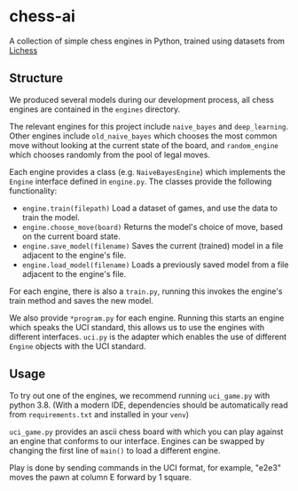 # chess-ai

A collection of simple chess engines in Python,
trained using datasets from [Lichess](https://database.lichess.org/)

## Structure

We produced several models during our development process,
all chess engines are contained in the `engines` directory.

The relevant engines for this project include `naive_bayes` and `deep_learning`.
Other engines include `old_naive_bayes` which chooses the most common move without looking
at the current state of the board,
and `random_engine` which chooses randomly from the pool of legal moves.

Each engine provides a class (e.g. `NaiveBayesEngine`) which implements the `Engine` interface 
defined in `engine.py`. The classes provide the following functionality:
* `engine.train(filepath)` Load a dataset of games,
  and use the data to train the model.
* `engine.choose_move(board)` Returns the model's choice of move, 
  based on the current board state. 
* `engine.save_model(filename)` Saves the current (trained) model in a file 
  adjacent to the engine's file.
* `engine.load_model(filename)` Loads a previously saved model from a file
  adjacent to the engine's file.

For each engine, there is also a `train.py`, running this 
invokes the engine's train method and saves the new model.

We also provide `*program.py` for each engine.
Running this starts an engine which speaks the UCI standard,
this allows us to use the engines with different interfaces.
`uci.py` is the adapter which enables the use of different `Engine` objects
with the UCI standard.

## Usage

To try out one of the engines, we recommend running `uci_game.py`
with python 3.8. (With a modern IDE, dependencies should be automatically read
from `requirements.txt` and installed in your `venv`)

`uci_game.py` provides an ascii chess board with which you can play against
an engine that conforms to our interface. 
Engines can be swapped by changing the first line of `main()` to load
a different engine.

Play is done by sending commands in the UCI format,
for example, "e2e3" moves the pawn at column E forward by 1 square.


